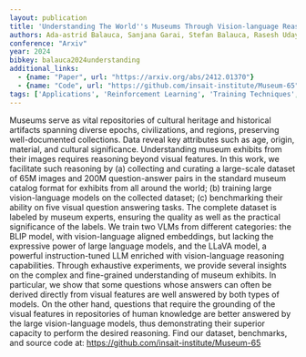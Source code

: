 ```yaml
---
layout: publication
title: 'Understanding The World''s Museums Through Vision-language Reasoning'
authors: Ada-astrid Balauca, Sanjana Garai, Stefan Balauca, Rasesh Udayakumar Shetty, Naitik Agrawal, Dhwanil Subhashbhai Shah, Yuqian Fu, Xi Wang, Kristina Toutanova, Danda Pani Paudel, Luc Van Gool
conference: "Arxiv"
year: 2024
bibkey: balauca2024understanding
additional_links:
  - {name: "Paper", url: "https://arxiv.org/abs/2412.01370"}
  - {name: "Code", url: "https://github.com/insait-institute/Museum-65"}
tags: ['Applications', 'Reinforcement Learning', 'Training Techniques', 'Has Code', 'Multimodal Models']
---
```

Museums serve as vital repositories of cultural heritage and historical
artifacts spanning diverse epochs, civilizations, and regions, preserving
well-documented collections. Data reveal key attributes such as age, origin,
material, and cultural significance. Understanding museum exhibits from their
images requires reasoning beyond visual features. In this work, we facilitate
such reasoning by (a) collecting and curating a large-scale dataset of 65M
images and 200M question-answer pairs in the standard museum catalog format for
exhibits from all around the world; (b) training large vision-language models
on the collected dataset; (c) benchmarking their ability on five visual
question answering tasks. The complete dataset is labeled by museum experts,
ensuring the quality as well as the practical significance of the labels. We
train two VLMs from different categories: the BLIP model, with vision-language
aligned embeddings, but lacking the expressive power of large language models,
and the LLaVA model, a powerful instruction-tuned LLM enriched with
vision-language reasoning capabilities. Through exhaustive experiments, we
provide several insights on the complex and fine-grained understanding of
museum exhibits. In particular, we show that some questions whose answers can
often be derived directly from visual features are well answered by both types
of models. On the other hand, questions that require the grounding of the
visual features in repositories of human knowledge are better answered by the
large vision-language models, thus demonstrating their superior capacity to
perform the desired reasoning. Find our dataset, benchmarks, and source code
at: https://github.com/insait-institute/Museum-65
